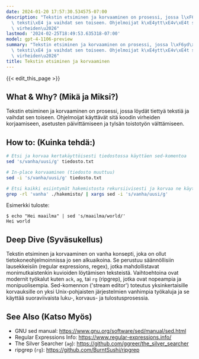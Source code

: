 ```yaml
---
date: 2024-01-20 17:57:30.534575-07:00
description: "Tekstin etsiminen ja korvaaminen on prosessi, jossa l\xF6yd\xE4t tietty\xE4\
  \ teksti\xE4 ja vaihdat sen toiseen. Ohjelmoijat k\xE4ytt\xE4v\xE4t sit\xE4 koodin\
  \ virheiden\u2026"
lastmod: '2024-02-25T18:49:53.635318-07:00'
model: gpt-4-1106-preview
summary: "Tekstin etsiminen ja korvaaminen on prosessi, jossa l\xF6yd\xE4t tietty\xE4\
  \ teksti\xE4 ja vaihdat sen toiseen. Ohjelmoijat k\xE4ytt\xE4v\xE4t sit\xE4 koodin\
  \ virheiden\u2026"
title: Tekstin etsiminen ja korvaaminen
---
```


{{< edit_this_page >}}

## What & Why? (Mikä ja Miksi?)
Tekstin etsiminen ja korvaaminen on prosessi, jossa löydät tiettyä tekstiä ja vaihdat sen toiseen. Ohjelmoijat käyttävät sitä koodin virheiden korjaamiseen, asetusten päivittämiseen ja tylsän toistotyön välttämiseen.

## How to: (Kuinka tehdä:)
```Bash
# Etsi ja korvaa kertakäyttöisesti tiedostossa käyttäen sed-komentoa
sed 's/vanha/uusi/g' tiedosto.txt

# In-place korvaaminen (tiedosto muuttuu)
sed -i 's/vanha/uusi/g' tiedosto.txt

# Etsi kaikki esiintymät hakemistosta rekursiivisesti ja korvaa ne käyttäen grep ja sed
grep -rl 'vanha' ./hakemisto/ | xargs sed -i 's/vanha/uusi/g'
```

Esimerkki tuloste:
```
$ echo "Hei maailma" | sed 's/maailma/world/'
Hei world
```

## Deep Dive (Syväsukellus)
Tekstin etsiminen ja korvaaminen on vanha konsepti, joka on ollut tietokoneohjelmoinnissa jo sen alkuaikoina. Se perustuu säännöllisiin lausekkeisiin (regular expressions, regex), jotka mahdollistavat monimutkaistenkin kuvioiden löytämisen teksteistä. Vaihtoehtoina ovat modernit työkalut kuten `ack`, `ag`, tai `rg` (ripgrep), jotka ovat nopeampia ja monipuolisempia. Sed-komennon ('stream editor') toteutus yksinkertaisille korvauksille on yksi Unix-pohjaisten järjestelmien vanhimpia työkaluja ja se käyttää suoraviivaista luku-, korvaus- ja tulostusprosessia.

## See Also (Katso Myös)
- GNU sed manual: https://www.gnu.org/software/sed/manual/sed.html
- Regular Expressions Info: https://www.regular-expressions.info/
- The Silver Searcher (`ag`): https://github.com/ggreer/the_silver_searcher
- ripgrep (`rg`): https://github.com/BurntSushi/ripgrep
